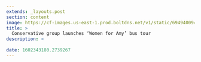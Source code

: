 ```yaml
--- 
extends: _layouts.post 
section: content 
image: https://cf-images.us-east-1.prod.boltdns.net/v1/static/694940094001/fbd45463-c698-444a-886f-04ed853208d5/e269991b-60eb-421d-b9c7-c6345b4d8c0d/1280x720/match/image.jpg 
title: > 
  Conservative group launches ‘Women for Amy’ bus tour 
description: > 
   
date: 1602343180.2739267 
--- 
```

